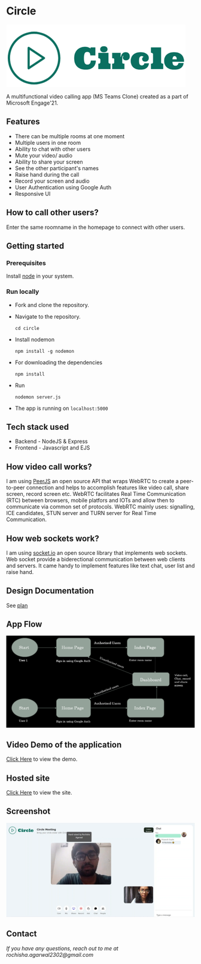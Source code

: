 # Circle

![Logo](https://github.com/rochisha0/circle/blob/master/public/assets/circle.png)

A multifunctional video calling app (MS Teams Clone) created as a part of Microsoft Engage'21.

## Features

- There can be multiple rooms at one moment
- Multiple users in one room
- Ability to chat with other users
- Mute your video/ audio
- Ability to share your screen
- See the other participant's names
- Raise hand during the call
- Record your screen and audio
- User Authentication using Google Auth
- Responsive UI

## How to call other users?

Enter the same roomname in the homepage to connect with other users.

## Getting started

### Prerequisites

Install [node](https://nodejs.org/en/) in your system.

### Run locally

- Fork and clone the repository.
- Navigate to the repository.
    ```
    cd circle
    ```

- Install nodemon 
    ```
    npm install -g nodemon
    ```

- For downloading the dependencies
    ```
    npm install
    ```

- Run 
    ```
    nodemon server.js
    ```

- The app is running on `localhost:5000`

## Tech stack used

- Backend - NodeJS & Express
- Frontend - Javascript and EJS

## How video call works?

I am using [PeerJS](https://peerjs.com/) an open source API that wraps WebRTC to create a peer-to-peer connection and helps to accomplish features like video call, share screen, record screen etc. WebRTC facilitates Real Time Communication (RTC) between browsers, mobile platfors and IOTs and allow then to communicate via common set of protocols. WebRTC mainly uses: signalling, ICE candidates, STUN server and TURN server for Real Time Communication.

## How web sockets work?

I am using [socket.io](https://socket.io/) an open source library that implements web sockets. Web socket provide a biderectional communication between web clients and servers. It came handy to implement features like text chat, user list and raise hand.

## Design Documentation

See [plan](PLAN.md)

## App Flow

![App Flow](https://github.com/rochisha0/circle/blob/master/public/assets/appflow.png)

## Video Demo of the application

[Click Here](https://youtu.be/mF-nfoyAMOY) to view the demo.

## Hosted site

[Click Here](https://fathomless-shore-39878.herokuapp.com/) to view the site.

## Screenshot

![SS](https://github.com/rochisha0/circle/blob/master/public/assets/ss.png)

## Contact

_If you have any questions, reach out to me at rochisha.agarwal2302@gmail.com_
